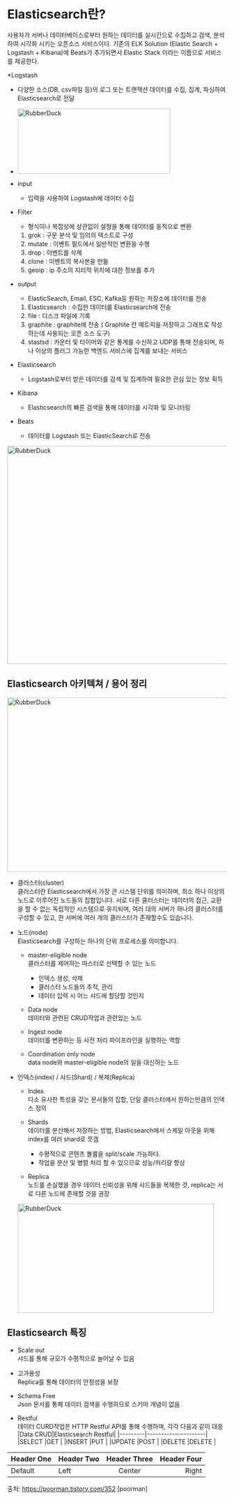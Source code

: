 Elasticsearch란?
=================
사용자가 서버나 데이터베이스로부터 원하는 데이터를 실시간으로 수집하고 검색, 분석하여 시각화 시키는 오픈소스 서비스이다.
기존의 ELK Solution (Elastic Search + Logstash + Kibana)에 Beats가 추가되면서 Elastic Stack 이라는 이름으로 서비스를 제공한다.

*Logstash
  * 다양한 소스(DB, csv파일 등)의 로그 또는 트랜잭션 데이터를 수집, 집계, 파싱하여 Elasticsearch로 전달
  * <img src="https://t1.daumcdn.net/cfile/tistory/999F343A5C51BB3018" width="350px" height="150px" title="px(픽셀) 크기 설정" alt="RubberDuck"></img><br/>
  
  * input
    * 입력을 사용하여 Logstash에 데이터 수집
    
  * Filter
    * 형식이나 복잡성에 상관없이 설정을 통해 데이터를 동적으로 변환
     1. grok : 구문 분석 및 임의의 텍스트로 구성
     2. mutate : 이벤트 필드에서 일반적인 변환을 수행
     3. drop : 이벤트를 삭제
     4. clone : 이벤트의 복사본을 만듦
     5. geoip : ip 주소의 지리적 위치에 대한 정보를 추가
    
  * output
    * ElasticSearch, Email, ESC, Kafka등 원하는 저장소에 데이터를 전송
    1. Elasticsearch : 수집한 데이터를 Elasticsearch에 전송
    2. file : 디스크 파일에 기록
    3. graphite : graphite에 전송 ( Graphite 란 메트릭을 저장하고 그래프로 작성하는데 사용되는 오픈 소스 도구)
    4. stastsd : 카운터 및 타이머와 같은 통계를 수신하고 UDP를 통해 전송되며, 하나 이상의 플러그 가능한 백엔드 서비스에 집계를 보내는 서비스
   
* Elasticsearch
  * Logstash로부터 받은 데이터를 검색 및 집계하여 필요한 관심 있는 정보 획득
  
* Kibana
  * Elasticsearch의 빠른 검색을 통해 데이터를 시각화 및 모니터링

* Beats
  * 데이터를 Logstash 또는 ElasticSearch로 전송
  
<img src="https://img1.daumcdn.net/thumb/R1280x0/?scode=mtistory2&fname=http%3A%2F%2Fcfile5.uf.tistory.com%2Fimage%2F993B7E495C98CAA7064E0B" width="800px" height="500px" title="px(픽셀) 크기 설정" alt="RubberDuck"></img><br/>

Elasticsearch 아키텍쳐 / 용어 정리
-------------------------------
<img src="https://img1.daumcdn.net/thumb/R1280x0/?scode=mtistory2&fname=http%3A%2F%2Fcfile27.uf.tistory.com%2Fimage%2F99A97A355C98D42D2E5196" width="650px" height="400px" title="px(픽셀) 크기 설정" alt="RubberDuck"></img><br/>

* 클러스터(cluster)  
클러스터란 Elasticsearch에서 가장 큰 시스템 단위를 의미하며, 최소 하나 이상의 노드로 이루어진 노드들의 집합입니다. 서로 다른 클러스터는 데이터의 접근, 교환을 할 수 없는 독립적인 시스템으로 유지되며, 
여러 대의 서버가 하나의 클러스터를 구성할 수 있고, 한 서버에 여러 개의 클러스터가 존재할수도 있습니다.
    
* 노드(node)  
Elasticsearch를 구성하는 하나의 단위 프로세스를 의미합니다.

  * master-eligible node  
  클러스터를 제어하는 마스터로 선택할 수 있는 노드
    * 인덱스 생성, 삭제
    * 클러스터 노드들의 추적, 관리
    * 데이터 입력 시 어느 샤드에 할당할 것인지
    
  * Data node  
  데이터와 관련된 CRUD작업과 관련있는 노드
  
  * Ingest node  
  데이터를 변환하는 등 사전 처리 파이프라인을 실행하는 역할
  
  * Coordination only node  
  data node와 master-eligible node의 일을 대신하는 노드
  
* 인덱스(index) / 샤드(Shard) / 복제(Replica)
  * Index  
  다소 유사한 특성을 갖는 문서들의 집합, 단일 클러스터에서 원하는만큼의 인덱스 정의
  
  * Shards  
  데이터를 분산해서 저장하는 방법, Elasticsearch에서 스케일 아웃을 위해 index를 여러 shard로 쪼갬
    * 수평적으로 콘텐츠 볼륨을 split/scale 가능하다.
    * 작업을 분산 및 병렬 처리 할 수 있으므로 성능/처리량 향상
 
  * Replica  
  노드를 손실했을 경우 데이터 신뢰성을 위해 샤드들을 복제한 것, replica는 서로 다른 노드에 존재할 것을 권장  
  
  <img src="https://img1.daumcdn.net/thumb/R1280x0/?scode=mtistory2&fname=http%3A%2F%2Fcfile29.uf.tistory.com%2Fimage%2F991563425C98CB341A49D4" width="450x" height="250px" title="px(픽셀) 크기 설정" alt="RubberDuck"></img><br/>

Elasticsearch 특징
------------------
* Scale out  
샤드를 통해 규모가 수평적으로 늘어날 수 있음

* 고가용성  
Replica를 통해 데이터의 안정성을 보장

* Schema Free  
Json 문서를 통해 데이터 검색을 수행하므로 스키마 개념이 없음

* Restful  
데이터 CURD작업은 HTTP Restful API를 통해 수행하며, 각각 다음과 같이 대응
|Data CRUD|Elasticsearch Restful|
|---------|---------------------|
|SELECT   |GET                  |
|INSERT   |PUT                  |
|UPDATE   |POST                 |
|DELETE   |DELETE               |

| Header One | Header Two | Header Three | Header Four | 
| ---------- | :--------- | :----------: | ----------: | 
| Default | Left | Center | Right |

출처: https://poorman.tistory.com/352 [poorman]

    
    
    
    
    
    
    
    
    
    
    
    
